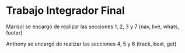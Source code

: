 # Trabajo Integrador Final

Marisol se encargó de realizar las secciones 1, 2, 3 y 7 (nav, live, whats, footer)

Anthony se encargó de realizar las secciones 4, 5 y 6 (track, best, get)